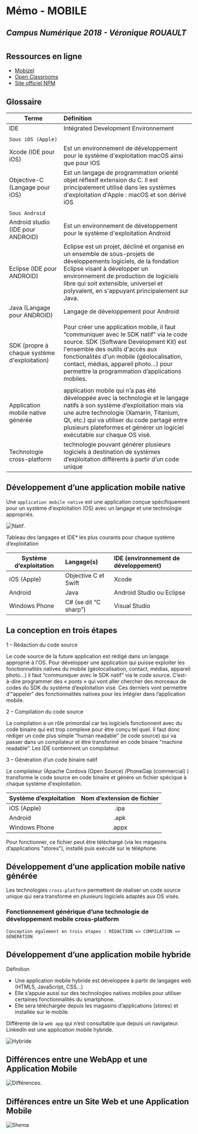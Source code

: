 # Mémo - MOBILE
## *Campus Numérique 2018 - Véronique ROUAULT*
#
## Ressources en ligne

* [Mobizel](http://www.mobizel.com/2015/04/developpement-dune-application-mobile-native-13/)
* [Open Classrooms](https://openclassrooms.com/courses/des-applications-ultra-rapides-avec-node-js/les-modules-node-js-et-npm
)
* [Site officiel NPM](https://www.npmjs.com/)

## Glossaire

| Terme	| Définition |
| ------------- |:------------- |
| IDE  | Intégrated Development Environnement | 
| ||
| `Sous iOS (Apple)`	| |
| Xcode  (IDE pour iOS)	| Est un environnement de développement pour le système d'exploitation macOS ainsi que pour IOS |
| Objective-C (Langage pour iOS)	| Est un langage de programmation orienté objet réflexif extension du C. Il est principalement utilisé dans les systèmes d'exploitation d'Apple : macOS et son dérivé iOS |
| ||
| `Sous Android`	| |
| Android studio (IDE pour ANDROID)	| Est un environnement de développement pour le système d'exploitation Android |
| Eclipse (IDE pour ANDROID)	| Eclipse est un projet, décliné et organisé en un ensemble de sous-projets de développements logiciels, de la fondation Eclipse visant à développer un environnement de production de logiciels libre qui soit extensible, universel et polyvalent, en s'appuyant principalement sur Java. |
| Java (Langage pour ANDROID)	| Langage de développement pour Android |
| ||
| SDK (propre à chaque système d'exploitation)	| Pour créer une application mobile, il faut “communiquer avec le SDK natif” via le code source. SDK (Software Development Kit) est l'ensemble des outils d'accès aux fonctionalités d'un mobile (géolocalisation, contact, médias, appareil photo…) pour permettre la programmation d’applications mobiles.|
| ||
| Application mobile native générée | application mobile qui n’a pas été développée avec la technologie et le langage natifs à son système d’exploitation mais via une autre technologie (Xamarin, Titanium, Qt, etc.) qui va utiliser du code partagé entre plusieurs plateformes et générer un logiciel exécutable sur chaque OS visé.|
| Technologie cross-platform | technologie pouvant générer plusieurs logiciels à destination de systèmes d’exploitation différents à partir d’un code unique|

## Développement d’une application mobile native

Une `application mobile native` est une application conçue spécifiquement pour un système d'exploitation (OS) avec un langage et une technologie appropriés.

![Natif](images/developpement-natif.png).

Tableau des langages et IDE* les plus courants pour chaque système d’exploitation

| Système d’exploitation  | Langage(s) | IDE (environnement de développement) |
| ------------- |:-------------| :-----|
| iOS (Apple)	| Objective C et Swift	| Xcode |
| Android	| Java	| Android Studio ou Eclipse |
| Windows Phone | C# (se dit “C sharp”) | Visual Studio |

## La conception en trois étapes

1 – Rédaction du code source

Le code source de la future application est rédigé dans un langage approprié à l'OS.
Pour développer une application qui puisse exploiter les fonctionnalités natives du mobile (géolocalisation, contact, médias, appareil photo…) il faut “communiquer avec le SDK natif” via le code source. C’est-à-dire programmer des « ponts » qui vont aller chercher des morceaux de codes du SDK du système d’exploitation visé. Ces derniers vont permettre d’“appeler” des fonctionnalités natives pour les intégrer dans l’application mobile.

2 – Compilation du code source

La compilation a un rôle primordial car les logiciels fonctionnent avec du code binaire qui est trop complexe pour être conçu tel quel. Il faut donc rédiger un code plus simple “human readable” (le code source) qui va passer dans un compilateur et être transformé en code binaire “machine readable”. Les IDE contiennent un compilateur.

 
3 – Génération d’un code binaire natif

Le compilateur (Apache Cordova (Open Source) /PhoneGap (commercial) ) transforme le code source en code binaire et génère un fichier spécique à chaque système d'exploitation.

| Système d’exploitation  | Nom d’extension de fichier |
| ------------- |:-------------:| 
| iOS (Apple) |	.ipa |
| Android	| .apk |
| Windows Phone	| .appx |

Pour fonctionner, ce fichier peut être téléchargé (via les magasins d’applications "stores"), installé puis exécuté sur le téléphone.

## Développement d’une application mobile native générée
Les technologies `cross-platform` permettent de réaliser un code source unique qui sera transformé en plusieurs logiciels adaptés aux OS visés.

### Fonctionnement générique d’une technologie de développement mobile cross-platform
    Conception également en trois étapes : RÉDACTION => COMPILATION => GÉNÉRATION
    
## Développement d’une application mobile hybride

Définition

* Une application mobile hybride est développée à partir de langages web (HTML5, JavaScript, CSS…)
* Elle s’appuie aussi sur des technologies natives mobiles pour utiliser certaines fonctionnalités du smartphone.
* Elle sera téléchargée depuis les magasins d’applications (stores) et installée sur le mobile.

Différente de la `web app` qui n’est consultable que depuis un navigateur. LinkedIn est une application mobile hybride.

![Hybride](images/developpement-hybride.png)
 
## Différences entre une WebApp et une Application Mobile

![Différences](images/comparaison-webapp-application-mobile.png).

## Différences entre un Site Web et une Application Mobile

![Shema](images/shema-mobile.png)